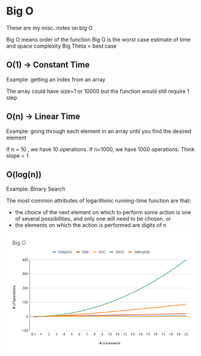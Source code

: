 # Big O

These are my misc. notes on big O

Big O means order of the function
Big O is the worst case estimate of time and space complexity
Big Theta = best case

## O(1) -> Constant Time

Example: getting an index from an array

The array could have size=1 or 10000 but the function would still require 1 step

## O(n) -> Linear Time

Example: going through each element in an array until you find the desired element

If n = 10 , we have 10 operations. If n=1000, we have 1000 operations. Think slope = 1

## O(log(n))

Example: Binary Search

The most common attributes of logarithmic running-time function are that:

- the choice of the next element on which to perform some action is one of several possibilities, and only one will need to be chosen.
  or
- the elements on which the action is performed are digits of n

![Alt text](big_o.png?raw=true"Title")
